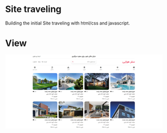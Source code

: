 # Site traveling

Building the initial Site traveling with html/css and javascript.

# View

<img src="/Preview/img.jpg" alt="Site_traveling" >

#
